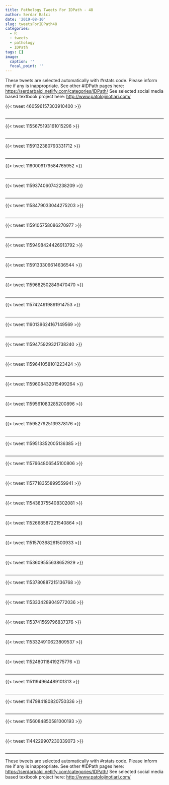 ```yaml
---
title: Pathology Tweets For IDPath - 48
author: Serdar Balci
date: '2019-08-10'
slug: tweetsForIDPath48
categories:
  - R
  - tweets
  - pathology
  - IDPath
tags: []
image:
  caption: ''
  focal_point: ''
---
```



These tweets are selected automatically with #rstats code. Please inform me if any is inappropriate.
See other #IDPath pages here: https://serdarbalci.netlify.com/categories/IDPath/ 
See selected social media based textbook project here: http://www.patolojinotlari.com/

{{< tweet 460596157303910400 >}}
<br>
<br>
<hr>
{{< tweet 1155675193161015296 >}}
<br>
<br>
<hr>
{{< tweet 1159132380793331712 >}}
<br>
<br>
<hr>
{{< tweet 1160009179584765952 >}}
<br>
<br>
<hr>
{{< tweet 1159374060742238209 >}}
<br>
<br>
<hr>
{{< tweet 1158479033044275203 >}}
<br>
<br>
<hr>
{{< tweet 1159105758086270977 >}}
<br>
<br>
<hr>
{{< tweet 1159498424426913792 >}}
<br>
<br>
<hr>
{{< tweet 1159133306614636544 >}}
<br>
<br>
<hr>
{{< tweet 1159682502849470470 >}}
<br>
<br>
<hr>
{{< tweet 1157424919891914753 >}}
<br>
<br>
<hr>
{{< tweet 1160139624167149569 >}}
<br>
<br>
<hr>
{{< tweet 1159475929321738240 >}}
<br>
<br>
<hr>
{{< tweet 1159641058101223424 >}}
<br>
<br>
<hr>
{{< tweet 1159608432015499264 >}}
<br>
<br>
<hr>
{{< tweet 1159561083285200896 >}}
<br>
<br>
<hr>
{{< tweet 1159527925139378176 >}}
<br>
<br>
<hr>
{{< tweet 1159513352005136385 >}}
<br>
<br>
<hr>
{{< tweet 1157664806545100806 >}}
<br>
<br>
<hr>
{{< tweet 1157718355899559941 >}}
<br>
<br>
<hr>
{{< tweet 1154383755408302081 >}}
<br>
<br>
<hr>
{{< tweet 1152668587221540864 >}}
<br>
<br>
<hr>
{{< tweet 1151570368261500933 >}}
<br>
<br>
<hr>
{{< tweet 1153609555638652929 >}}
<br>
<br>
<hr>
{{< tweet 1153780887215136768 >}}
<br>
<br>
<hr>
{{< tweet 1153334289049772036 >}}
<br>
<br>
<hr>
{{< tweet 1153741569796837376 >}}
<br>
<br>
<hr>
{{< tweet 1153324910623809537 >}}
<br>
<br>
<hr>
{{< tweet 1152480118419275776 >}}
<br>
<br>
<hr>
{{< tweet 1151194964489101313 >}}
<br>
<br>
<hr>
{{< tweet 1147984180820750336 >}}
<br>
<br>
<hr>
{{< tweet 1156084850581000193 >}}
<br>
<br>
<hr>
{{< tweet 1144229907230339073 >}}
<br>
<br>
<hr>


These tweets are selected automatically with #rstats code. Please inform me if any is inappropriate.
See other #IDPath pages here: https://serdarbalci.netlify.com/categories/IDPath/ 
See selected social media based textbook project here: http://www.patolojinotlari.com/

